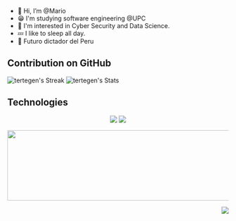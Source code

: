 - 👋 Hi, I’m @Mario
- 😁 I'm studying software engineering @UPC
- 👀 I'm interested in Cyber Security and Data Science.
- 💤 I like to sleep all day.
- 🌱 Futuro dictador del Peru

## Contribution on GitHub
 
![tertegen's Streak](https://github-readme-streak-stats.herokuapp.com/?user=tertegen&theme=dark&hide_border=false)
![tertegen's Stats](https://github-readme-stats.vercel.app/api?username=tertegen&theme=dark&show_icons=true&hide_border=false&count_private=true)

## Technologies 
<p align="center">
    <img src="https://skillicons.dev/icons?i=nodejs,vscode,astro,nextjs,angular,vue,git,javascript,python,cpp,cs,java,zig">
    <img src="https://github-readme-stats.vercel.app/api/top-langs/?username=tertegen&theme=dark&show_icons=true&hide_border=true&layout=pie">
</p>

<p align="center">
    <img align="center" width="1100" height="160" src="https://images-ext-1.discordapp.net/external/PG_K7vjhS3rgN-qisc1tS-cq3Gf6T8CiXdBJ65Obp24/https/raw.githubusercontent.com/Diego22rct/Diego22rct/main/res/text.png?format=webp&quality=lossless&width=1278&height=238">
</p>

<p align="right">
    <img src="https://visitcount.itsvg.in/api?id=tertegen&label=Profile%20Views&pretty=true">
</p>
